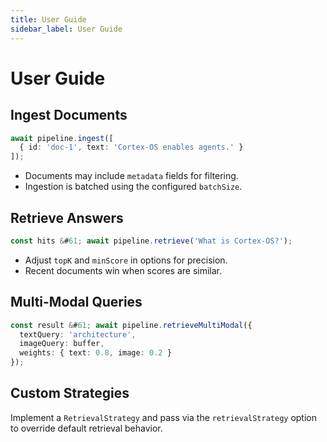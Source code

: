 ```yaml
---
title: User Guide
sidebar_label: User Guide
---
```


# User Guide

## Ingest Documents
```typescript
await pipeline.ingest([
  { id: 'doc-1', text: 'Cortex-OS enables agents.' }
]);
```
- Documents may include `metadata` fields for filtering.
- Ingestion is batched using the configured `batchSize`.

## Retrieve Answers
```typescript
const hits &#61; await pipeline.retrieve('What is Cortex-OS?');
```
- Adjust `topK` and `minScore` in options for precision.
- Recent documents win when scores are similar.

## Multi-Modal Queries
```typescript
const result &#61; await pipeline.retrieveMultiModal({
  textQuery: 'architecture',
  imageQuery: buffer,
  weights: { text: 0.8, image: 0.2 }
});
```

## Custom Strategies
Implement a `RetrievalStrategy` and pass via the `retrievalStrategy` option to override default retrieval behavior.
